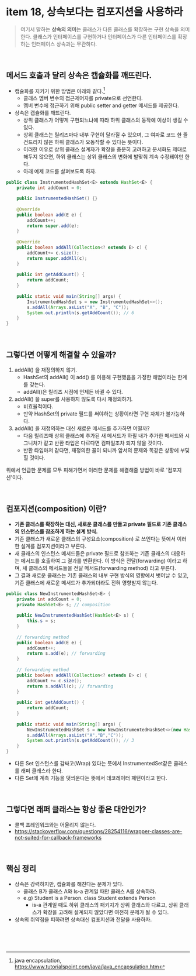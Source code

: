 # item 18, 상속보다는 컴포지션을 사용하라

> 여기서 말하는 **상속의 의미**는 클래스가 다른 클래스를 확장하는 구현 상속을 의미한다. 클래스가 인터페이스를 구현하거나 인터페이스가 다른 인터페이스를 확장하는 인터페이스 상속과는 무관하다.

<br>

## 메서드 호출과 달리 상속은 캡슐화를 깨뜨린다.
- 캡슐화를 지키기 위한 방법은 아래와 같다.[^1]
  - 클래스 멤버 변수의 접근제어자를 private으로 선언한다.
  - 멤버 변수에 접근하기 위해 public setter and getter 메서드를 제공한다.
- 상속은 캡슐화를 깨뜨린다.
  - 상위 클래스가 어떻게 구현되느냐에 따라 하위 클래스의 동작에 이상이 생길 수 있다.
  - 상위 클래스는 릴리즈마다 내부 구현이 달라질 수 있으며, 그 여파로 코드 한 줄 건드리지 않은 하위 클래스가 오동작할 수 있다는 뜻이다.
  - 이러한 이유로 상위 클래스 설계자가 확장을 충분히 고려하고 문서화도 제대로 해두지 않으면, 하위 클래스는 상위 클래스의 변화에 발맞춰 계속 수정돼야만 한다.
  - 아래 예제 코드를 살펴보도록 하자.

```java
public class InstrumentedHashSet<E> extends HashSet<E> {  
    private int addCount = 0;

    public InstrumentedHashSet() {}
    
    @Override  
    public boolean add(E e) {  
        addCount++;  
        return super.add(e);  
    }  
  
    @Override  
    public boolean addAll(Collection<? extends E> c) {  
        addCount+= c.size();  
        return super.addAll(c);  
    }  
  
    public int getAddCount() {  
        return addCount;  
    }  
  
    public static void main(String[] args) {  
        InstrumentedHashSet s = new InstrumentedHashSet<>();  
        s.addAll(Arrays.asList("A", "B", "C"));  
        System.out.println(s.getAddCount()); // 6
    }  
}
```

<br>

## 그렇다면 어떻게 해결할 수 있을까?
1. addAll() 을 재정의하지 않기.
	- HashSet의 addAll() 이 add() 를 이용해 구현했음을 가정한 해법이라는 한계를 갖는다.
	- addAll()은 릴리즈 시점에 언제든 바뀔 수 있다.
2. addAll() 을 super를 사용하지 않도록 다시 재정의하기.
   - 비효율적이다.
   - 만약 HashSet의 private 필드를 써야하는 상황이라면 구현 자체가 불가능하다.
3. addAll() 을 재정의하는 대신 새로운 메서드를 추가하면 어떨까?
   - 다음 릴리즈때 상위 클래스에 추가된 새 메서드가 하필 내가 추가한 메서드와 시그니처가 같고 반환 타입은 다르다면 컴파일조차 되지 않을 것이다.
   - 반환 타입마저 같다면, 재정의한 꼴이 되니까 앞서의 문제와 똑같은 상황에 부딪힐 것이다.

위에서 언급한 문제를 모두 피해가면서 이러한 문제를 해결해줄 방법이 바로 '컴포지션'이다.

<br>

## 컴포지션(composition) 이란?
- **기존 클래스를 확장하는 대신, 새로운 클래스를 만들고 private 필드로 기존 클래스의 인스턴스를 참조하게 하는 설계 방식.**
- 기존 클래스가 새로운 클래스의 구성요소(composition) 로 쓰인다는 뜻에서 이러한 설계를 컴포지션이라고 부른다.
- 새 클래스의 인스턴스 메서드들은 private 필드로 참조하는 기존 클래스의 대응하는 메서드를 호출하여 그 결과를 반환한다. 이 방식은 전달(forwarding) 이라고 하며, 새 클래스의 메서드들을 전달 메서드(forwarding method) 라고 부른다.
- 그 결과 새로운 클래스는 기존 클래스의 내부 구현 방식의 영향에서 벗어날 수 있고, 기존 클래스에 새로운 메서드가 추가되더라도 전혀 영향받지 않는다.

```java
public class NewInstrumentedHashSet<E> {  
    private int addCount = 0;  
    private HashSet<E> s; // composition  
  
    public NewInstrumentedHashSet(HashSet<E> s) {  
        this.s = s;  
    }  
  
    // forwarding method  
    public boolean add(E e) {  
        addCount++;  
        return s.add(e); // forwarding  
    }  
  
    // forwarding method  
    public boolean addAll(Collection<? extends E> c) {  
        addCount += c.size();  
        return s.addAll(c); // forwarding  
    }   
  
    public int getAddCount() {  
        return addCount;  
    }  
  
    public static void main(String[] args) {  
        NewInstrumentedHashSet s = new NewInstrumentedHashSet<>(new HashSet<String>());  
        s.addAll(Arrays.asList("A","B","C"));  
        System.out.println(s.getAddCount()); // 3  
    }  
}
```
- 다른 Set 인스턴스를 감싸고(Wrap) 있다는 뜻에서 InstrumentedSet같은 클래스를 래퍼 클래스라 한다.
- 다른 Set에 계측 기능을 덧씌운다는 뜻에서 데코레이터 패턴이라고 한다.

<br>

## 그렇다면 래퍼 클래스는 항상 좋은 대안인가?
- 콜백 프레임워크와는 어울리지 않는다.
- https://stackoverflow.com/questions/28254116/wrapper-classes-are-not-suited-for-callback-frameworks

<br>

## 핵심 정리
- 상속은 강력하지만, 캡슐화를 해친다는 문제가 있다.
  - 클래스 B가 클래스 A와 Is-a 관계일 때만 클래스 A를 상속하라.
  - e.g) Student is a Person. class Student extends Person
    - is-a 관계일 때도 하위 클래스의 패키지가 상위 클래스와 다르고, 상위 클래스가 확장을 고려해 설계되지 않았다면 여전히 문제가 될 수 있다.
- 상속의 취약점을 피하려면 상속대신 컴포지션과 전달을 사용하자.

<br><br><br>
[^1]: java encapsulation, https://www.tutorialspoint.com/java/java_encapsulation.htm